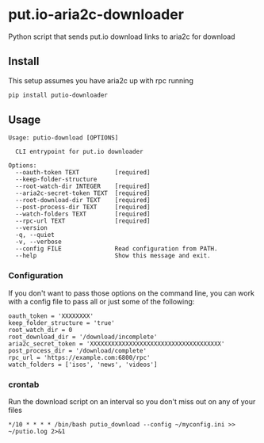 # put.io-aria2c-downloader
Python script that sends put.io download links to aria2c for download


## Install
This setup assumes you have aria2c up with rpc running
```bash
pip install putio-downloader
```

## Usage
```
Usage: putio-download [OPTIONS]

  CLI entrypoint for put.io downloader

Options:
  --oauth-token TEXT          [required]
  --keep-folder-structure
  --root-watch-dir INTEGER    [required]
  --aria2c-secret-token TEXT  [required]
  --root-download-dir TEXT    [required]
  --post-process-dir TEXT     [required]
  --watch-folders TEXT        [required]
  --rpc-url TEXT              [required]
  --version
  -q, --quiet
  -v, --verbose
  --config FILE               Read configuration from PATH.
  --help                      Show this message and exit.
```

### Configuration
If you don't want to pass those options on the command line, you can work with a config file to pass all or just some of the following:
```
oauth_token = 'XXXXXXXX'
keep_folder_structure = 'true'
root_watch_dir = 0
root_download_dir = '/download/incomplete'
aria2c_secret_token = 'XXXXXXXXXXXXXXXXXXXXXXXXXXXXXXXXXXXXX'
post_process_dir = '/download/complete'
rpc_url = 'https://example.com:6800/rpc'
watch_folders = ['isos', 'news', 'videos']
```

### crontab
Run the download script on an interval so you don't miss out on any of your files
```crontab
*/10 * * * * /bin/bash putio_download --config ~/myconfig.ini >> ~/putio.log 2>&1
```
